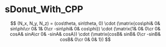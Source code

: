 # sDonut_With_CPP

$$
(N_x, N_y, N_z) = (cos\theta, sin\theta, 0) \cdot 
(\matrix{cos\phi& 0& sin\phi\cr 0& 1& 0\cr -sin\phi& 0& cos\phi}) \cdot 
(\matrix{1& 0& 0\cr 0& cosA& sinA\cr 0& -sinA& cosA}) \cdot 
(\matrix{cosB& sinB& 0\cr -sinB& cosB& 0\cr 0& 0& 1})
$$
